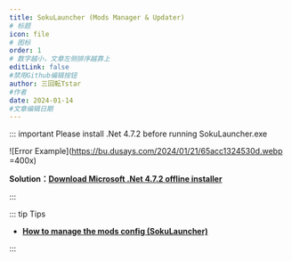 ```yaml
---
title: SokuLauncher (Mods Manager & Updater)
# 标题
icon: file
# 图标
order: 1
# 数字越小，文章左侧排序越靠上
editLink: false
#禁用Github编辑按钮
author: 三回転Tstar
#作者
date: 2024-01-14
#文章编辑日期
---
```




::: important Please install .Net 4.7.2 before running SokuLauncher.exe

![Error Example](https://bu.dusays.com/2024/01/21/65acc1324530d.webp =400x)

**Solution：[Download Microsoft .Net 4.7.2 offline installer](https://dotnet.microsoft.com/download/dotnet-framework/thank-you/net472-offline-installer)**

:::

<!--
::: warning 用启动器开游戏时弹窗“String引用没有设置为String 的实例”的问题

![](https://bu.dusays.com/2024/04/15/661d2f35663b4.jpg =400x)

::: tip 解决办法
**[去群里或者网盘里](/about/) 下“升级包”手动更新一下，同时会升级启动器本体，旧版的就会有这个问题**

![下“升级包”手动更新一下](https://bu.dusays.com/2024/04/15/661d3c2dceeab.png =500x)

:::

::: note 更新 SokuModLoader 时遇到失败不用管他，可以不更新，或者下升级包手动更新下


![](https://bu.dusays.com/2024/03/19/65f9822af2a6c.png =300x)

:::
-->

::: tip Tips
- [**How to manage the mods config (SokuLauncher)**](/en/mods/WhatsMod.html)

:::


